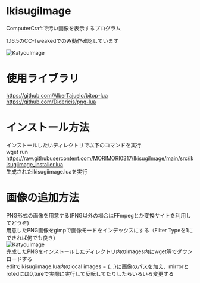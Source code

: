 # IkisugiImage

ComputerCraftで汚い画像を表示するプログラム

1.16.5のCC-Tweakedでのみ動作確認しています

![KatyouImage](https://pbs.twimg.com/media/E8xIOIGVoAEq24D?format=jpg&name=large)

# 使用ライブラリ

https://github.com/AlberTajuelo/bitop-lua  
https://github.com/Didericis/png-lua

# インストール方法
インストールしたいディレクトリで以下のコマンドを実行  
wget run https://raw.githubusercontent.com/MORIMORI0317/IkisugiImage/main/src/ikisugiimage_installer.lua  
生成されたikisugiimage.luaを実行

# 画像の追加方法  
PNG形式の画像を用意する(PNG以外の場合はFFmpegとか変換サイトを利用してどうぞ)  
用意したPNG画像をgimpで画像モードをインデックスにする（Filter Typeを1にできれば何でも良き）  
![KatyouImage](https://cdn.discordapp.com/attachments/523502209988821033/876596611936055356/2021-08-16_07h41_52.png)  
完成したPNGをインストールしたディレクトリ内のimages内にwget等でダウンロードする  
editでikisugiimage.lua内のlocal images = {...}に画像のパスを加え、mirrorとrotedには0,tureで実際に実行して反転してたりしたらいろいろ変更する

